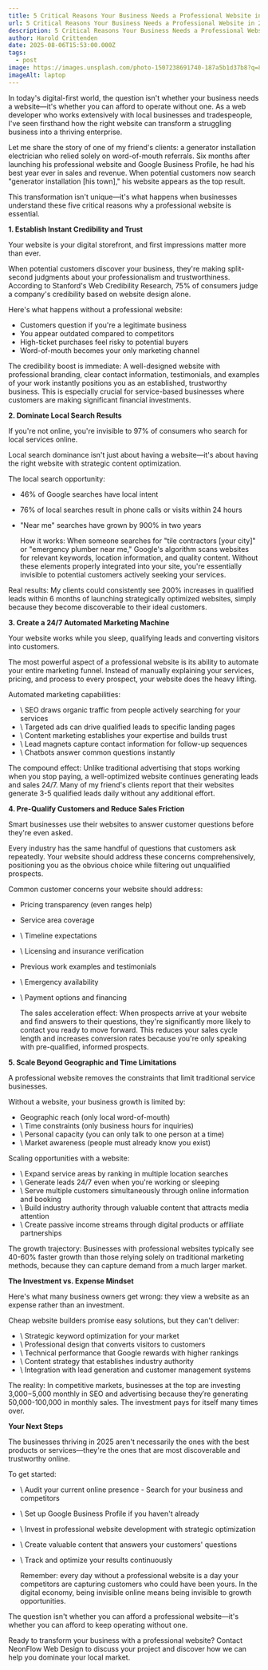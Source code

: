 ```yaml
---
title: 5 Critical Reasons Your Business Needs a Professional Website in 2024
url: 5 Critical Reasons Your Business Needs a Professional Website in 2024
description: 5 Critical Reasons Your Business Needs a Professional Website in 2024
author: Harold Crittenden
date: 2025-08-06T15:53:00.000Z
tags:
  - post
image: https://images.unsplash.com/photo-1507238691740-187a5b1d37b8?q=80&w=755&auto=format&fit=crop&ixlib=rb-4.1.0&ixid=M3wxMjA3fDB8MHxwaG90by1wYWdlfHx8fGVufDB8fHx8fA%3D%3D
imageAlt: laptop
---
```

In today's digital-first world, the question isn't whether your business needs a website—it's whether you can afford to operate without one. As a web developer who works extensively with local businesses and tradespeople, I've seen firsthand how the right website can transform a struggling business into a thriving enterprise.

Let me share the story of one of my friend's clients: a generator installation electrician who relied solely on word-of-mouth referrals. Six months after launching his professional website and Google Business Profile, he had his best year ever in sales and revenue. When potential customers now search "generator installation \[his town]," his website appears as the top result.

This transformation isn't unique—it's what happens when businesses understand these five critical reasons why a professional website is essential.

**1. Establish Instant Credibility and Trust**

Your website is your digital storefront, and first impressions matter more than ever.

When potential customers discover your business, they're making split-second judgments about your professionalism and trustworthiness. According to Stanford's Web Credibility Research, 75% of consumers judge a company's credibility based on website design alone.

Here's what happens without a professional website:

* Customers question if you're a legitimate business
* You appear outdated compared to competitors
* High-ticket purchases feel risky to potential buyers
* Word-of-mouth becomes your only marketing channel

The credibility boost is immediate: A well-designed website with professional branding, clear contact information, testimonials, and examples of your work instantly positions you as an established, trustworthy business. This is especially crucial for service-based businesses where customers are making significant financial investments.

**2. Dominate Local Search Results**

If you're not online, you're invisible to 97% of consumers who search for local services online.

Local search dominance isn't just about having a website—it's about having the right website with strategic content optimization.

The local search opportunity:

* 46% of Google searches have local intent
* 76% of local searches result in phone calls or visits within 24 hours
* "Near me" searches have grown by 900% in two years

  How it works: When someone searches for "tile contractors \[your city]" or "emergency plumber near me," Google's algorithm scans websites for relevant keywords, location information, and quality content. Without these elements properly integrated into your site, you're essentially invisible to potential customers actively seeking your services.

Real results: My clients could consistently see 200% increases in qualified leads within 6 months of launching strategically optimized websites, simply because they become discoverable to their ideal customers.

**3. Create a 24/7 Automated Marketing Machine**

Your website works while you sleep, qualifying leads and converting visitors into customers.

The most powerful aspect of a professional website is its ability to automate your entire marketing funnel. Instead of manually explaining your services, pricing, and process to every prospect, your website does the heavy lifting.

Automated marketing capabilities:

* \    SEO draws organic traffic from people actively searching for your services
* \    Targeted ads can drive qualified leads to specific landing pages
* \    Content marketing establishes your expertise and builds trust
* \    Lead magnets capture contact information for follow-up sequences
* \    Chatbots answer common questions instantly

The compound effect: Unlike traditional advertising that stops working when you stop paying, a well-optimized website continues generating leads and sales 24/7. Many of my friend's clients report that their websites generate 3-5 qualified leads daily without any additional effort.

**4. Pre-Qualify Customers and Reduce Sales Friction**

Smart businesses use their websites to answer customer questions before they're even asked.

Every industry has the same handful of questions that customers ask repeatedly. Your website should address these concerns comprehensively, positioning you as the obvious choice while filtering out unqualified prospects.

Common customer concerns your website should address:

*    Pricing transparency (even ranges help)
*    Service area coverage
* \    Timeline expectations
* \    Licensing and insurance verification
*    Previous work examples and testimonials
* \    Emergency availability
* \    Payment options and financing

  The sales acceleration effect: When prospects arrive at your website and find answers to their questions, they're significantly more likely to contact you ready to move forward. This reduces your sales cycle length and increases conversion rates because you're only speaking with pre-qualified, informed prospects.

**5. Scale Beyond Geographic and Time Limitations**

A professional website removes the constraints that limit traditional service businesses.

Without a website, your business growth is limited by:

*    Geographic reach (only local word-of-mouth)
* \    Time constraints (only business hours for inquiries)
* \    Personal capacity (you can only talk to one person at a time)
* \    Market awareness (people must already know you exist)

Scaling opportunities with a website:

* \    Expand service areas by ranking in multiple location searches
* \    Generate leads 24/7 even when you're working or sleeping
* \    Serve multiple customers simultaneously through online information and booking
* \    Build industry authority through valuable content that attracts media attention
* \    Create passive income streams through digital products or affiliate partnerships

The growth trajectory: Businesses with professional websites typically see 40-60% faster growth than those relying solely on traditional marketing methods, because they can capture demand from a much larger market.

**The Investment vs. Expense Mindset**

Here's what many business owners get wrong: they view a website as an expense rather than an investment.

Cheap website builders promise easy solutions, but they can't deliver:

* \    Strategic keyword optimization for your market
* \    Professional design that converts visitors to customers
* \    Technical performance that Google rewards with higher rankings
* \    Content strategy that establishes industry authority
* \    Integration with lead generation and customer management systems

The reality: In competitive markets, businesses at the top are investing 3,000−5,000 monthly in SEO and advertising because they′re generating 50,000-100,000 in monthly sales. The investment pays for itself many times over.

**Your Next Steps**

The businesses thriving in 2025 aren't necessarily the ones with the best products or services—they're the ones that are most discoverable and trustworthy online.

To get started:

* \    Audit your current online presence - Search for your business and competitors
* \    Set up Google Business Profile if you haven't already
* \    Invest in professional website development with strategic optimization
* \    Create valuable content that answers your customers' questions
* \    Track and optimize your results continuously

  Remember: every day without a professional website is a day your competitors are capturing customers who could have been yours. In the digital economy, being invisible online means being invisible to growth opportunities.

The question isn't whether you can afford a professional website—it's whether you can afford to keep operating without one.

Ready to transform your business with a professional website? Contact NeonFlow Web Design to discuss your project and discover how we can help you dominate your local market.
